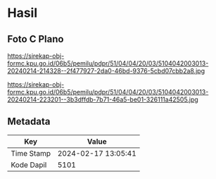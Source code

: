 # Hasil

## Foto C Plano

https://sirekap-obj-formc.kpu.go.id/06b5/pemilu/pdpr/51/04/04/20/03/5104042003013-20240214-214328--2f477927-2da0-46bd-9376-5cbd07cbb2a8.jpg

https://sirekap-obj-formc.kpu.go.id/06b5/pemilu/pdpr/51/04/04/20/03/5104042003013-20240214-223201--3b3dffdb-7b71-46a5-be01-326111a42505.jpg


## Metadata

| Key        | Value               |
| ---------- | ------------------- |
| Time Stamp | 2024-02-17 13:05:41 |
| Kode Dapil | 5101                |



